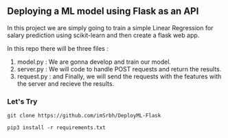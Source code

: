 ## Deploying a ML model using Flask as an API
In this project we are simply going to train a simple Linear Regression for salary prediction using scikit-learn and then create a flask web app.  

In this repo there will be three files :  
1. model.py : We are gonna develop and train our model.
2. server.py : We will code to handle POST requests and return the results.
3. request.py : and Finally, we will send the requests with the features with the server and recieve the results.


### Let's Try

`git clone https://github.com/imSrbh/DeployML-Flask`

`pip3 install -r requirements.txt`

